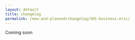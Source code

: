 ```yaml
---
layout: default
title: changelog
permalink: /new-and-planned/changelog/365-business-eric/
---
```


Coming soon

